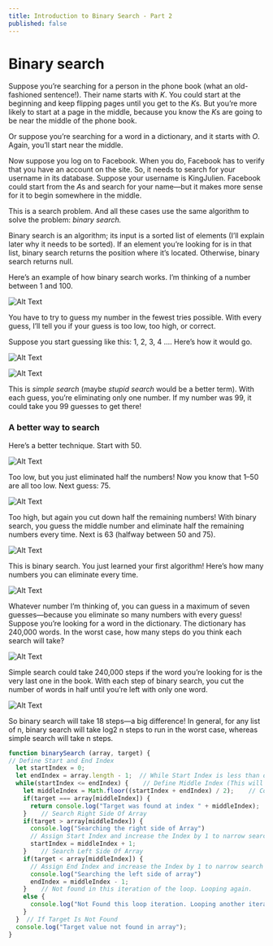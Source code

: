 ```yaml
---
title: Introduction to Binary Search - Part 2
published: false
---
```


# Binary search

Suppose you’re searching for a person in the phone book (what an old-
fashioned sentence!). Their name starts with *K*. You could start at the
beginning and keep flipping pages until you get to the *K*s. But you’re
more likely to start at a page in the middle, because you know the *K*s
are going to be near the middle of the phone book.

Or suppose you’re searching for a word in a dictionary, and it
starts with *O*. Again, you’ll start near the middle.

Now suppose you log on to Facebook. When you do, Facebook
has to verify that you have an account on the site. So, it needs to
search for your username in its database. Suppose your username is
KingJulien. Facebook could start from the *A*s and search for your
name—but it makes more sense for it to begin somewhere in the
middle.

This is a search problem. And all these cases use the same algorithm
to solve the problem: *binary search.*

Binary search is an algorithm; its input is a sorted list of elements
(I’ll explain later why it needs to be sorted). If an element you’re
looking for is in that list, binary search returns the position
where it’s located. Otherwise, binary search returns null.

Here’s an example of how binary search works. I’m thinking of a
number between 1 and 100.

![Alt Text](https://thepracticaldev.s3.amazonaws.com/i/or1uobido1dsuc76d3x4.png)

You have to try to guess my number in the fewest tries possible. With
every guess, I’ll tell you if your guess is too low, too high, or correct.

Suppose you start guessing like this: 1, 2, 3, 4 .... Here’s how it would
go.

![Alt Text](https://thepracticaldev.s3.amazonaws.com/i/7lpxfaeur49u36iedun2.png)

![Alt Text](https://thepracticaldev.s3.amazonaws.com/i/vr8zajsc85xkhfamfnll.png)



This is *simple search* (maybe *stupid search* would be a better term). With each guess, you’re eliminating only one number. If my number was 99,
it could take you 99 guesses to get there!

### A better way to search

Here’s a better technique. Start with 50.

![Alt Text](https://thepracticaldev.s3.amazonaws.com/i/s20ik3zajyjpx46p79dh.png)

Too low, but you just eliminated half the numbers! Now you know that 1–50 are all too low. Next guess: 75.

![Alt Text](https://thepracticaldev.s3.amazonaws.com/i/zxrbudvncvuqxys7zrev.png)

Too high, but again you cut down half the remaining numbers! With binary search, you guess the middle number and eliminate half the remaining numbers every time. Next is 63 (halfway between 50 and 75).

![Alt Text](https://thepracticaldev.s3.amazonaws.com/i/5cemkds3lerrt4juya4c.png)

This is binary search. You just learned your first algorithm! Here’s how many numbers you can eliminate every time.

![Alt Text](https://thepracticaldev.s3.amazonaws.com/i/bnp68kt94lrwhg519aed.png)

Whatever number I’m thinking of, you can guess in a maximum of seven guesses—because you eliminate so many numbers with every guess!
Suppose you’re looking for a word in the dictionary. The dictionary has 240,000 words. In the worst case, how many steps do you think each search will take?

![Alt Text](https://thepracticaldev.s3.amazonaws.com/i/myeeqwllp61rv9y002ix.png)

Simple search could take 240,000 steps if the word you’re looking for is the very last one in the book. With each step of binary search, you cut the number of words in half until you’re left with only one word.

![Alt Text](https://thepracticaldev.s3.amazonaws.com/i/mpyjpefho7qcga14gyjq.png)

So binary search will take 18 steps—a big difference! In general, for any list of n, binary search will take log2 n steps to run in the worst case, whereas simple search will take n steps.

```javascript
function binarySearch (array, target) {
// Define Start and End Index
  let startIndex = 0;
  let endIndex = array.length - 1;  // While Start Index is less than or equal to End Index
  while(startIndex <= endIndex) {    // Define Middle Index (This will change when comparing )
    let middleIndex = Math.floor((startIndex + endIndex) / 2);    // Compare Middle Index with Target for match
    if(target === array[middleIndex]) {
      return console.log("Target was found at index " + middleIndex);
    }    // Search Right Side Of Array
    if(target > array[middleIndex]) {
      console.log("Searching the right side of Array")
      // Assign Start Index and increase the Index by 1 to narrow search
      startIndex = middleIndex + 1;
    }    // Search Left Side Of Array
    if(target < array[middleIndex]) {
      // Assign End Index and increase the Index by 1 to narrow search
      console.log("Searching the left side of array")
      endIndex = middleIndex - 1;
    }    // Not found in this iteration of the loop. Looping again.
    else {
      console.log("Not Found this loop iteration. Looping another iteration.")
    }
  }  // If Target Is Not Found
  console.log("Target value not found in array");
}
```